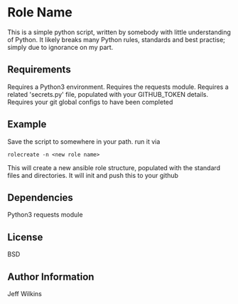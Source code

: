 Role Name
=========

This is a simple python script, written by somebody with little understanding of Python.
It likely breaks many Python rules, standards and best practise; simply due to ignorance on my part.

Requirements
------------

Requires a Python3 environment.
Requires the requests module.
Requires a related 'secrets.py' file, populated with your GITHUB_TOKEN details.
Requires your git global configs to have been completed

Example
--------------

Save the script to somewhere in your path.
run it via
```
rolecreate -n <new role name>
```
This will create a new ansible role structure, populated with the standard files and directories.
It will init and push this to your github

Dependencies
------------

Python3
requests module

License
-------

BSD

Author Information
------------------

Jeff Wilkins
